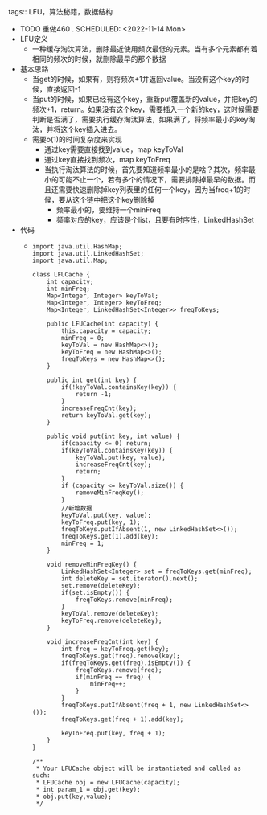 tags:: LFU，算法秘籍，数据结构

- TODO 重做460 .
  SCHEDULED: <2022-11-14 Mon>
- LFU定义
	- 一种缓存淘汰算法，删除最近使用频次最低的元素。当有多个元素都有着相同的频次的时候，就删除最早的那个数据
- 基本思路
	- 当get的时候，如果有，则将频次+1并返回value。当没有这个key的时候，直接返回-1
	- 当put的时候，如果已经有这个key，重新put覆盖新的value，并把key的频次+1，return。如果没有这个key，需要插入一个新的key，这时候需要判断是否满了，需要执行缓存淘汰算法，如果满了，将频率最小的key淘汰，并将这个key插入进去。
	- 需要o(1)的时间复杂度来实现
		- 通过key需要直接找到value，map keyToVal
		- 通过key直接找到频次，map keyToFreq
		- 当执行淘汰算法的时候，首先要知道频率最小的是啥？其次，频率最小的可能不止一个，若有多个的情况下，需要排除掉最早的数据。而且还需要快速删除掉key列表里的任何一个key，因为当freq+1的时候，要从这个链中把这个key删除掉
			- 频率最小的，要维持一个minFreq
			- 频率对应的key，应该是个list，且要有时序性，LinkedHashSet
- 代码
	- ```
	  import java.util.HashMap;
	  import java.util.LinkedHashSet;
	  import java.util.Map;
	  
	  class LFUCache {
	      int capacity;
	      int minFreq;
	      Map<Integer, Integer> keyToVal;
	      Map<Integer, Integer> keyToFreq;
	      Map<Integer, LinkedHashSet<Integer>> freqToKeys;
	  
	      public LFUCache(int capacity) {
	          this.capacity = capacity;
	          minFreq = 0;
	          keyToVal = new HashMap<>();
	          keyToFreq = new HashMap<>();
	          freqToKeys = new HashMap<>();
	      }
	      
	      public int get(int key) {
	          if(!keyToVal.containsKey(key)) {
	              return -1;
	          }
	          increaseFreqCnt(key);
	          return keyToVal.get(key);
	      }
	      
	      public void put(int key, int value) {
	          if(capacity <= 0) return;
	          if(keyToVal.containsKey(key)) {
	              keyToVal.put(key, value);
	              increaseFreqCnt(key);
	              return;
	          }
	          if (capacity <= keyToVal.size()) {
	              removeMinFreqKey();
	          }
	          //新增数据
	          keyToVal.put(key, value);
	          keyToFreq.put(key, 1);
	          freqToKeys.putIfAbsent(1, new LinkedHashSet<>());
	          freqToKeys.get(1).add(key);
	          minFreq = 1;
	      }
	      
	      void removeMinFreqKey() {
	          LinkedHashSet<Integer> set = freqToKeys.get(minFreq);
	          int deleteKey = set.iterator().next();
	          set.remove(deleteKey);
	          if(set.isEmpty()) {
	              freqToKeys.remove(minFreq);
	          }
	          keyToVal.remove(deleteKey);
	          keyToFreq.remove(deleteKey);
	      }
	      
	      void increaseFreqCnt(int key) {
	          int freq = keyToFreq.get(key);
	          freqToKeys.get(freq).remove(key);
	          if(freqToKeys.get(freq).isEmpty()) {
	              freqToKeys.remove(freq);
	              if(minFreq == freq) {
	                  minFreq++;
	              }
	          }
	          freqToKeys.putIfAbsent(freq + 1, new LinkedHashSet<>());
	          freqToKeys.get(freq + 1).add(key);
	          
	          keyToFreq.put(key, freq + 1);
	      }
	  }
	  
	  /**
	   * Your LFUCache object will be instantiated and called as such:
	   * LFUCache obj = new LFUCache(capacity);
	   * int param_1 = obj.get(key);
	   * obj.put(key,value);
	   */
	  ```